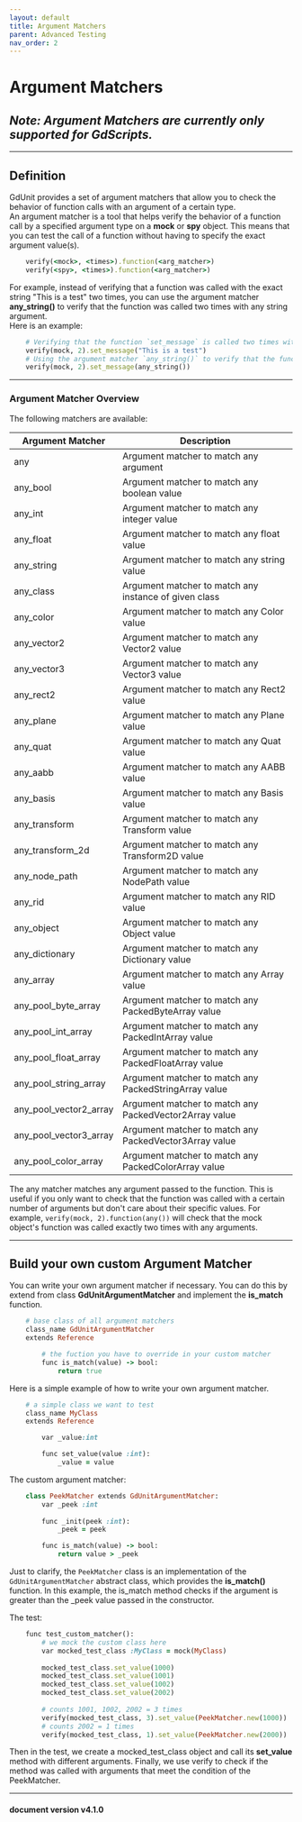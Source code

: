 ```yaml
---
layout: default
title: Argument Matchers
parent: Advanced Testing
nav_order: 2
---
```


# Argument Matchers

## ***Note: Argument Matchers are currently only supported for GdScripts.***

---

## Definition
GdUnit provides a set of argument matchers that allow you to check the behavior of function calls with an argument of a certain type.<br>
An argument matcher is a tool that helps verify the behavior of a function call by a specified argument type on a **mock** or **spy** object. This means that you can test the call of a function without having to specify the exact argument value(s).


```ruby
    verify(<mock>, <times>).function(<arg_matcher>)
    verify(<spy>, <times>).function(<arg_matcher>)
```

For example, instead of verifying that a function was called with the exact string "This is a test" two times, you can use the argument matcher **any_string()** to verify that the function was called two times with any string argument.<br>
Here is an example:
```ruby
    # Verifying that the function `set_message` is called two times with the argument "This is a test"
    verify(mock, 2).set_message("This is a test")
    # Using the argument matcher `any_string()` to verify that the function is called two times with any string argument
    verify(mock, 2).set_message(any_string())
```

---

### Argument Matcher Overview
The following matchers are available:<br>

|Argument Matcher|Description|
|---|---|
|any | Argument matcher to match any argument|
|any_bool | Argument matcher to match any boolean value|
|any_int | Argument matcher to match any integer value|
|any_float | Argument matcher to match any float value|
|any_string | Argument matcher to match any string value|
|any_class | Argument matcher to match any instance of given class|
|any_color | Argument matcher to match any Color value|
|any_vector2 | Argument matcher to match any Vector2 value|
|any_vector3 | Argument matcher to match any Vector3 value|
|any_rect2 | Argument matcher to match any Rect2 value|
|any_plane | Argument matcher to match any Plane value|
|any_quat | Argument matcher to match any Quat value|
|any_aabb | Argument matcher to match any AABB value|
|any_basis | Argument matcher to match any Basis value|
|any_transform | Argument matcher to match any Transform value|
|any_transform_2d | Argument matcher to match any Transform2D value|
|any_node_path | Argument matcher to match any NodePath value|
|any_rid | Argument matcher to match any RID value|
|any_object | Argument matcher to match any Object value|
|any_dictionary | Argument matcher to match any Dictionary value|
|any_array | Argument matcher to match any Array value|
|any_pool_byte_array | Argument matcher to match any PackedByteArray value|
|any_pool_int_array | Argument matcher to match any PackedIntArray value|
|any_pool_float_array | Argument matcher to match any PackedFloatArray value|
|any_pool_string_array | Argument matcher to match any PackedStringArray value|
|any_pool_vector2_array | Argument matcher to match any PackedVector2Array value|
|any_pool_vector3_array | Argument matcher to match any PackedVector3Array value|
|any_pool_color_array | Argument matcher to match any PackedColorArray value|

The any matcher matches any argument passed to the function. This is useful if you only want to check that the function was called with a certain number of arguments but don't care about their specific values. For example, `verify(mock, 2).function(any())` will check that the mock object's function was called exactly two times with any arguments.

---

## Build your own custom Argument Matcher
You can write your own argument matcher if necessary. You can do this by extend from class **GdUnitArgumentMatcher** and implement the **is_match** function.

```ruby
    # base class of all argument matchers
    class_name GdUnitArgumentMatcher
    extends Reference

        # the fuction you have to override in your custom matcher
        func is_match(value) -> bool:
            return true
```


Here is a simple example of how to write your own argument matcher.<br>
```ruby
    # a simple class we want to test
    class_name MyClass
    extends Reference

        var _value:int

        func set_value(value :int):
            _value = value
```

The custom argument matcher:
``` ruby
    class PeekMatcher extends GdUnitArgumentMatcher:
        var _peek :int
        
        func _init(peek :int):
            _peek = peek

        func is_match(value) -> bool:
            return value > _peek
```
Just to clarify, the `PeekMatcher` class is an implementation of the `GdUnitArgumentMatcher` abstract class, which provides the **is_match()** function. In this example, the is_match method checks if the argument is greater than the _peek value passed in the constructor.


The test:
```ruby
    func test_custom_matcher():
        # we mock the custom class here
        var mocked_test_class :MyClass = mock(MyClass)
        
        mocked_test_class.set_value(1000)
        mocked_test_class.set_value(1001)
        mocked_test_class.set_value(1002)
        mocked_test_class.set_value(2002)
        
        # counts 1001, 1002, 2002 = 3 times
        verify(mocked_test_class, 3).set_value(PeekMatcher.new(1000))
        # counts 2002 = 1 times
        verify(mocked_test_class, 1).set_value(PeekMatcher.new(2000))
```
Then in the test, we create a mocked_test_class object and call its **set_value** method with different arguments. Finally, we use verify to check if the method was called with arguments that meet the condition of the PeekMatcher.

---
<h4> document version v4.1.0 </h4>